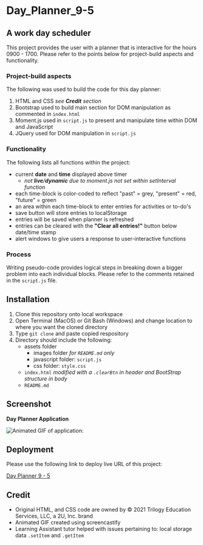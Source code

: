 # Day_Planner_9-5

## A work day scheduler

This project provides the user with a planner that is interactive for the hours 0900 - 1700. Please refer to the points below for project-build aspects and functionality.

### Project-build aspects

The following was used to build the code for this day planner:

1. HTML and CSS *see **Credit** section*
2. Bootstrap used to build main section for DOM manipulation as commented in `index.html`
3. Moment.js used in `script.js` to present and manipulate time within DOM and JavaScript
3. JQuery used for DOM manipulation in `script.js`

### Functionality

The following lists all functions within the project:

* current **date** and **time** displayed above timer
    * *not **live**/**dynamic** due to moment.js not set within setInterval function*
* each time-block is color-coded to reflect "past" = grey, "present" = red, "future" = green
* an area within each time-block to enter entries for activities or to-do's
* save button will store entries to localStorage
* entries will be saved when planner is refreshed
* entries can be cleared with the **"Clear all entries!"** button below date/time stamp
* alert windows to give users a response to user-interactive functions

### Process

Writing pseudo-code provides logical steps in breaking down a bigger problem into each
individual blocks. Please refer to the comments retained in the `script.js` file.

## Installation

1. Clone this repository onto local workspace
2. Open Terminal (MacOS) or Git Bash (Windows) and change location to where you want the cloned directory
3. Type `git clone` and paste copied respository
4. Directory should include the following:
    * assets folder
        * images folder *for `README.md` only*
        * javascript folder: `script.js`
        * css folder: `style.css`
    * `index.html` *modified with a `.clearBtn` in header and BootStrap structure in body*
    * `README.md`

## Screenshot

**Day Planner Application**

![Animated GIF of application:](./assets/images/day-planner.gif)


## Deployment

Please use the following link to deploy live URL of this project:

[Day Planner 9 - 5](https://p-hsu.github.io/Day_Planner_9-5/)

## Credit

* Original HTML, and CSS code are owned by © 2021 Trilogy Education Services, LLC, a 2U, Inc. brand
* Animated GIF created using screencastify
* Learning Assistant tutor helped with issues pertaining to: local storage data `.setItem` and `.getItem`
